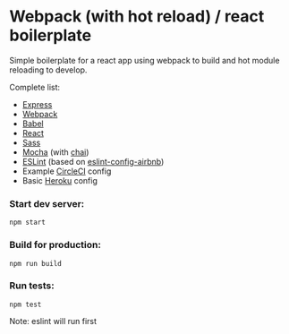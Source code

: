# Webpack (with hot reload) / react boilerplate

Simple boilerplate for a react app using webpack to build and hot module reloading to develop.

Complete list:

 - [Express](http://expressjs.com/)
 - [Webpack](https://webpack.github.io/)
 - [Babel](https://babeljs.io/)
 - [React](https://facebook.github.io/react/)
 - [Sass](http://sass-lang.com/)
 - [Mocha](https://mochajs.org/) (with [chai](http://chaijs.com/))
 - [ESLint](http://eslint.org/) (based on [eslint-config-airbnb](https://www.npmjs.com/package/eslint-config-airbnb))
 - Example [CircleCI](https://circleci.com/) config
 - Basic [Heroku](https://heroku.com) config

### Start dev server:

```npm start```

### Build for production:

```npm run build```

### Run tests:

```npm test```

Note: eslint will run first

